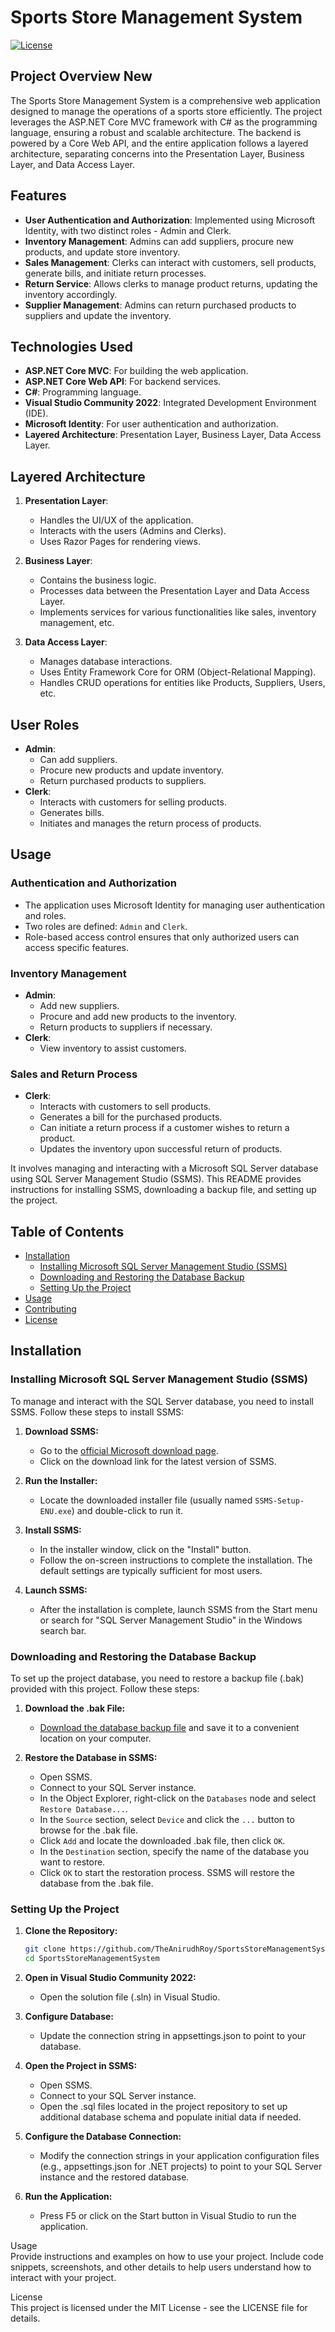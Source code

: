 # Sports Store Management System

[![License](https://img.shields.io/badge/license-MIT-blue.svg)](LICENSE)

## Project Overview New 

The Sports Store Management System is a comprehensive web application designed to manage the operations of a sports store efficiently. The project leverages the ASP.NET Core MVC framework with C# as the programming language, ensuring a robust and scalable architecture. The backend is powered by a Core Web API, and the entire application follows a layered architecture, separating concerns into the Presentation Layer, Business Layer, and Data Access Layer.

## Features

- **User Authentication and Authorization**: Implemented using Microsoft Identity, with two distinct roles - Admin and Clerk.
- **Inventory Management**: Admins can add suppliers, procure new products, and update store inventory.
- **Sales Management**: Clerks can interact with customers, sell products, generate bills, and initiate return processes.
- **Return Service**: Allows clerks to manage product returns, updating the inventory accordingly.
- **Supplier Management**: Admins can return purchased products to suppliers and update the inventory.

## Technologies Used

- **ASP.NET Core MVC**: For building the web application.
- **ASP.NET Core Web API**: For backend services.
- **C#**: Programming language.
- **Visual Studio Community 2022**: Integrated Development Environment (IDE).
- **Microsoft Identity**: For user authentication and authorization.
- **Layered Architecture**: Presentation Layer, Business Layer, Data Access Layer.

## Layered Architecture

1. **Presentation Layer**: 
   - Handles the UI/UX of the application.
   - Interacts with the users (Admins and Clerks).
   - Uses Razor Pages for rendering views.

2. **Business Layer**: 
   - Contains the business logic.
   - Processes data between the Presentation Layer and Data Access Layer.
   - Implements services for various functionalities like sales, inventory management, etc.

3. **Data Access Layer**: 
   - Manages database interactions.
   - Uses Entity Framework Core for ORM (Object-Relational Mapping).
   - Handles CRUD operations for entities like Products, Suppliers, Users, etc.

## User Roles

- **Admin**: 
  - Can add suppliers.
  - Procure new products and update inventory.
  - Return purchased products to suppliers.
- **Clerk**: 
  - Interacts with customers for selling products.
  - Generates bills.
  - Initiates and manages the return process of products.

## Usage

### Authentication and Authorization

- The application uses Microsoft Identity for managing user authentication and roles.
- Two roles are defined: `Admin` and `Clerk`.
- Role-based access control ensures that only authorized users can access specific features.

### Inventory Management

- **Admin**:
  - Add new suppliers.
  - Procure and add new products to the inventory.
  - Return products to suppliers if necessary.
- **Clerk**:
  - View inventory to assist customers.

### Sales and Return Process

- **Clerk**:
  - Interacts with customers to sell products.
  - Generates a bill for the purchased products.
  - Can initiate a return process if a customer wishes to return a product.
  - Updates the inventory upon successful return of products.

It involves managing and interacting with a Microsoft SQL Server database using SQL Server Management Studio (SSMS). This README provides instructions for installing SSMS, downloading a backup file, and setting up the project.

## Table of Contents

- [Installation](#installation)
  - [Installing Microsoft SQL Server Management Studio (SSMS)](#installing-microsoft-sql-server-management-studio-ssms)
  - [Downloading and Restoring the Database Backup](#downloading-and-restoring-the-database-backup)
  - [Setting Up the Project](#setting-up-the-project)
- [Usage](#usage)
- [Contributing](#contributing)
- [License](#license)

## Installation

### Installing Microsoft SQL Server Management Studio (SSMS)

To manage and interact with the SQL Server database, you need to install SSMS. Follow these steps to install SSMS:

1. **Download SSMS:**
   - Go to the [official Microsoft download page](https://docs.microsoft.com/en-us/sql/ssms/download-sql-server-management-studio-ssms).
   - Click on the download link for the latest version of SSMS.

2. **Run the Installer:**
   - Locate the downloaded installer file (usually named `SSMS-Setup-ENU.exe`) and double-click to run it.

3. **Install SSMS:**
   - In the installer window, click on the "Install" button.
   - Follow the on-screen instructions to complete the installation. The default settings are typically sufficient for most users.

4. **Launch SSMS:**
   - After the installation is complete, launch SSMS from the Start menu or search for "SQL Server Management Studio" in the Windows search bar.

### Downloading and Restoring the Database Backup

To set up the project database, you need to restore a backup file (.bak) provided with this project. Follow these steps:

1. **Download the .bak File:**
   - [Download the database backup file](https://github.com/TheAnirudhRoy/SportsStoreManagementSystem/blob/master/SportsDB.bak) and save it to a convenient location on your computer.

2. **Restore the Database in SSMS:**
   - Open SSMS.
   - Connect to your SQL Server instance.
   - In the Object Explorer, right-click on the `Databases` node and select `Restore Database...`.
   - In the `Source` section, select `Device` and click the `...` button to browse for the .bak file.
   - Click `Add` and locate the downloaded .bak file, then click `OK`.
   - In the `Destination` section, specify the name of the database you want to restore.
   - Click `OK` to start the restoration process. SSMS will restore the database from the .bak file.

### Setting Up the Project

1. **Clone the Repository:**
   ```sh
   git clone https://github.com/TheAnirudhRoy/SportsStoreManagementSystem.git
   cd SportsStoreManagementSystem
   
2. **Open in Visual Studio Community 2022:**
   - Open the solution file (.sln) in Visual Studio.
   
3. **Configure Database:**
   - Update the connection string in appsettings.json to point to your database.

4. **Open the Project in SSMS:**
   - Open SSMS.
   - Connect to your SQL Server instance.
   - Open the .sql files located in the project repository to set up additional database schema and populate initial data if needed.

5. **Configure the Database Connection:**
   - Modify the connection strings in your application configuration files (e.g., appsettings.json for .NET projects) to point to your SQL Server instance and the restored database.

6. **Run the Application:**
   - Press F5 or click on the Start button in Visual Studio to run the application.

Usage\
Provide instructions and examples on how to use your project. Include code snippets, screenshots, and other details to help users understand how to interact with your project.

License\
This project is licensed under the MIT License - see the LICENSE file for details.
